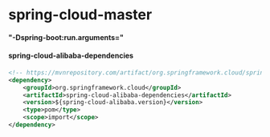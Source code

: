 # spring-cloud-master


#### "-Dspring-boot:run.arguments="

#### spring-cloud-alibaba-dependencies
```xml
<!-- https://mvnrepository.com/artifact/org.springframework.cloud/spring-cloud-alibaba-dependencies -->
<dependency>
    <groupId>org.springframework.cloud</groupId>
    <artifactId>spring-cloud-alibaba-dependencies</artifactId>
    <version>${spring-cloud-alibaba.version}</version>
    <type>pom</type>
    <scope>import</scope>
</dependency>
```
